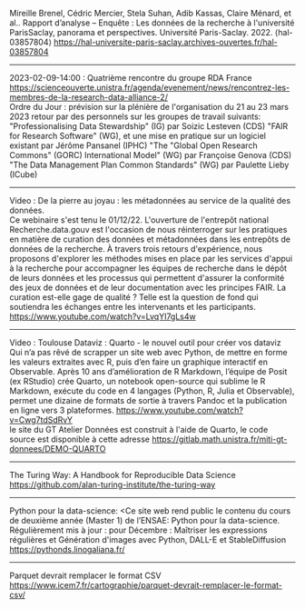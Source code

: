 
Mireille Brenel, Cédric Mercier, Stela Suhan, Adib Kassas, Claire Ménard, et al.. Rapport d’analyse – Enquête : Les données de la recherche à l'université ParisSaclay, panorama et perspectives. Université Paris-Saclay. 2022. ⟨hal-03857804⟩
<https://hal-universite-paris-saclay.archives-ouvertes.fr/hal-03857804>

--------------------

2023-02-09-14:00 : Quatrième rencontre du groupe RDA France
<https://scienceouverte.unistra.fr/agenda/evenement/news/rencontrez-les-membres-de-la-research-data-alliance-2/>
<br>
Ordre du Jour :
    prévision sur la plénière de l'organisation du 21 au 23 mars 2023
    retour par des personnels sur les groupes de travail suivants:
	    "Professionalising Data Stewardship" (IG) par Soizic Lesteven (CDS)
	    "FAIR for Research Software" (WG), et une mise en pratique sur un logiciel existant par Jérôme Pansanel (IPHC)
	    "The "Global Open Research Commons" (GORC) International Model" (WG) par Françoise Genova (CDS)
	    "The Data Management Plan Common Standards" (WG) par Paulette Lieby (ICube)

--------------------

Video : De la pierre au joyau : les métadonnées au service de la qualité des données.
<br>
Ce webinaire s'est tenu le 01/12/22. L'ouverture de l'entrepôt national Recherche.data.gouv est l'occasion de nous réinterroger sur les pratiques en matière de curation des données et métadonnées dans les entrepôts de données de la recherche. À travers trois retours d'expérience, nous proposons d'explorer les méthodes mises en place par les services d'appui à la recherche pour accompagner les équipes de recherche dans le dépôt de leurs données et les processus qui permettent d'assurer la conformité des jeux de données et de leur documentation avec les principes FAIR. La curation est-elle gage de qualité ? Telle est la question de fond qui soutiendra les échanges entre les intervenants et les participants.
<https://www.youtube.com/watch?v=LvqYI7gLs4w>

--------------------

Video : Toulouse Dataviz : Quarto - le nouvel outil pour créer vos dataviz
<br>
Qui n’a pas rêvé de scrapper un site web avec Python, de mettre en forme les valeurs extraites avec R, puis d’en faire un graphique interactif en Observable. Après 10 ans d’amélioration de R Markdown, l’équipe de Posit (ex RStudio) crée Quarto, un notebook open-source qui sublime le R Markdown, exécute du code en 4 langages (Python, R, Julia et Observable), permet une dizaine de formats de sortie à travers Pandoc et la publication en ligne vers 3 plateformes.
<https://www.youtube.com/watch?v=Cwg7tdSdRvY>
<br>
le site du GT Atelier Données est construit à l'aide de Quarto, le code source est disponible à cette adresse <https://gitlab.math.unistra.fr/miti-gt-donnees/DEMO-QUARTO>

--------------------

The Turing Way: A Handbook for Reproducible Data Science
<https://github.com/alan-turing-institute/the-turing-way>

--------------------

Python pour la data-science:
<Ce site web rend public le contenu du cours de deuxième année (Master 1) de l’ENSAE: Python pour la data-science.
Régulièrement mis à jour : pour Décembre : Maîtriser les expressions régulières et Génération d'images avec Python, DALL-E et StableDiffusion
<https://pythonds.linogaliana.fr/>

--------------------

Parquet devrait remplacer le format CSV
<https://www.icem7.fr/cartographie/parquet-devrait-remplacer-le-format-csv/>

